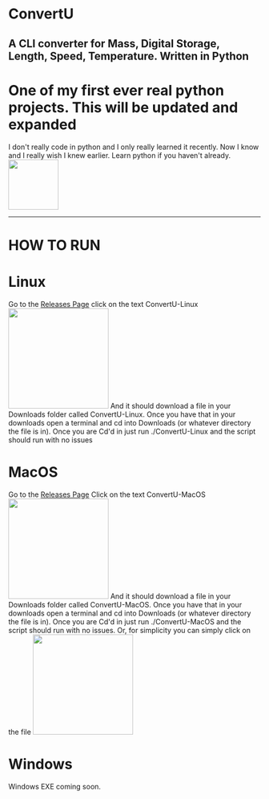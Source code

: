# ConvertU
A CLI converter for Mass, Digital Storage, Length, Speed, Temperature. Written in Python
-------------------------------------------------------------------------------------------------------------------
<h1>One of my first ever real python projects. This will be updated and expanded</h1>
I don't really code in python and I only really learned it recently. Now I know and I really wish I knew earlier. Learn python if you haven't already.

 <img src="https://cdn.discordapp.com/attachments/655147160190320651/997675726394376262/1024px-Python-logo-notext.svg.png" width="100"/>

-------------------------------------------------------------------------------------------------------------------
<h1>HOW TO RUN</h1>

<h1>Linux</h1>
Go to the <a href="https://github.com/PhotonMastr/ConvertU/releases/tag/ConvertU">Releases Page</a>
click on the text ConvertU-Linux
<img src="https://cdn.discordapp.com/attachments/655147160190320651/998032871568707634/unknown.png" width="200"/>
And it should download a file in your Downloads folder called ConvertU-Linux. Once you have that in your downloads open a terminal and cd into Downloads (or whatever directory the file is in). Once you are Cd'd in just run ./ConvertU-Linux and the script should run with no issues

<h1>MacOS</h1>
Go to the <a href="https://github.com/PhotonMastr/ConvertU/releases/tag/ConvertU">Releases Page</a>
Click on the text ConvertU-MacOS
<img src="https://cdn.discordapp.com/attachments/655147160190320651/998064061621223554/Screen_Shot_2022-07-16_at_11.09.51_PM.png" width="200"/>
And it should download a file in your Downloads folder called ConvertU-MacOS. Once you have that in your downloads open a terminal and cd into Downloads (or whatever directory the file is in). Once you are Cd'd in just run ./ConvertU-MacOS and the script should run with no issues. Or, for simplicity you can simply click on the file 
<img src="https://cdn.discordapp.com/attachments/655147160190320651/998064778683617360/Screen_Shot_2022-07-16_at_11.12.31_PM.png" width="200"/>

<h1>Windows</h1>
Windows EXE coming soon.

